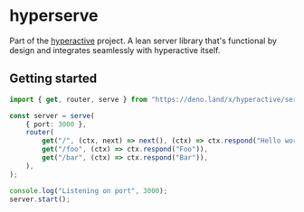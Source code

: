 # hyperserve

Part of the [hyperactive](https://github.com/feathers-studio/hyperactive) project. A lean server library that's functional by design and integrates seamlessly with hyperactive itself.

## Getting started

```TypeScript
import { get, router, serve } from "https://deno.land/x/hyperactive/serve.ts";

const server = serve(
	{ port: 3000 },
	router(
		get("/", (ctx, next) => next(), (ctx) => ctx.respond("Hello world")),
		get("/foo", (ctx) => ctx.respond("Foo")),
		get("/bar", (ctx) => ctx.respond("Bar")),
	),
);

console.log("Listening on port", 3000);
server.start();
```
